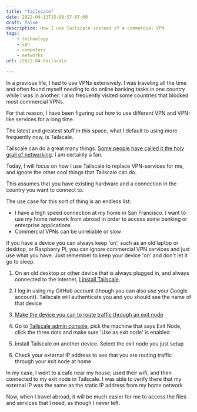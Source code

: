 ```yaml
---
title: "Tailscale"
date: 2022-04-13T15:09:57-07:00
draft: false
description: How I use Tailscale instead of a commercial VPN
tags: 
    - technology
    - vpn
    - computers
    - networks
url: /2022-04-tailscale

---
```

In a previous life, I had to use VPNs extensively. I was traveling all the time and often found myself needing to do online banking tasks in one country while I was in another. I also frequently visited some countries that blocked most commercial VPNs.

For that reason, I have been figuring out how to use different VPN and VPN-like services for a long time.

The latest and greatest stuff in this space, what I default to using more frequently now, is Tailscale.

Tailscale can do a great many things. [Some people have called it the holy grail of networking](https://www.thesmarthomebook.com/2021/07/24/the-holy-grail-of-networking-tailscale/). I am certainly a fan.

Today, I will focus on how I use Tailscale to replace VPN-services for me, and ignore the other cool things that Tailscale can do.

This assumes that you have existing hardware and a connection in the country you want to connect to.

The use case for this sort of thing is an endless list:

- I have a high speed connection at my home in San Francisco. I want to use my home network from abroad in order to access some banking or enterprise applications
- Commercial VPNs can be unreliable or slow

If you have a device you can always keep 'on', such as an old laptop or desktop, or Raspberry Pi, you can ignore commercial VPN services and just use what you have. Just remember to keep your device 'on' and don't let it go to sleep.

1. On an old desktop or other device that is always plugged in, and always connected to the internet, [I install Tailscale](https://tailscale.com/download/).

2. I log in using my GitHub account (though you can also use your Google account). Tailscale will authenticate you and you should see the name of that device

3. [Make the device you can to route traffic through an exit node](https://tailscale.com/kb/1103/exit-nodes/)

4. Go to [Tailscale admin console](https://login.tailscale.com/admin/machines), pick the machine that says Exit Node, click the three dots and make sure 'Use as exit node' is enabled

5. Install Tailscale on another device. Select the exit node you just setup

6. Check your external IP address to see that you are routing traffic through your exit node at home 

In my case, I went to a cafe near my house, used their wifi, and then connected to my exit node in Tailscale. I was able to verify there that my external IP was the same as the static IP address from my home network

Now, when I travel abroad, it will be much easier for me to access the files and services that I need, as though I never left.